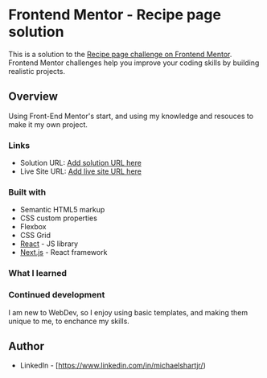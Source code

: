 # Frontend Mentor - Recipe page solution

This is a solution to the [Recipe page challenge on Frontend Mentor](https://www.frontendmentor.io/challenges/recipe-page-KiTsR8QQKm). Frontend Mentor challenges help you improve your coding skills by building realistic projects.

## Overview
Using Front-End Mentor's start, and using my knowledge and resouces to make it my own project.

### Links

- Solution URL: [Add solution URL here](https://your-solution-url.com)
- Live Site URL: [Add live site URL here](https://your-live-site-url.com)

### Built with

- Semantic HTML5 markup
- CSS custom properties
- Flexbox
- CSS Grid
- [React](https://reactjs.org/) - JS library
- [Next.js](https://nextjs.org/) - React framework

### What I learned


### Continued development

I am new to WebDev, so I enjoy using basic templates, and making them unique to me, to enchance my skills.


## Author

- LinkedIn - [https://www.linkedin.com/in/michaelshartjr/)

